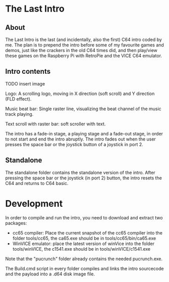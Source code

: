 # The Last Intro

## About

The Last Intro is the last (and incidentally, also the first) C64 intro coded
by me. The plan is to prepend the intro before some of my favourite games and
demos, just like the crackers in the old C64 times did, and then play/view
these games on the Raspberry Pi with RetroPie and the VICE C64 emulator.

## Intro contents

TODO insert image

Logo: A scrolling logo, moving in X direction (soft scroll) and Y direction
(FLD effect).

Music beat bar: Single raster line, visualizing the beat channel of the music
track playing.

Text scroll with raster bar: soft scroller with text.

The intro has a fade-in stage, a playing stage and a fade-out stage, in order
to not start and end the intro abruptly. The intro fades out when the user
presses the space bar or the joystick button of a joystick in port 2.

## Standalone

The standalone folder contains the standalone version of the intro. After
pressing the space bar or the joystick (in port 2) button, the intro resets
the C64 and returns to C64 basic.

# Development

In order to compile and run the intro, you need to download and extract two
packages:

- cc65 compiler: Place the current snapshot of the cc65 compiler into the
  folder tools/cc65, the ca65.exe should be in tools/cc65/bin/ca65.exe
- WinVICE emulator: place the latest version of winVice into the folder
  tools/winVICE, the c1541.exe should be in tools/winVICE/c1541.exe

Note that the "pucrunch" folder already contains the needed pucrunch.exe.

The Build.cmd script in every folder compiles and links the intro sourcecode
and the payload into a .d64 disk image file.
